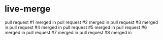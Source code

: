 # live-merge
pull request #1 merged in
pull request #2 merged in
pull request #3 merged in
pull request #4 merged in
pull request #5 merged in
pull request #6 merged in
pull request #7 merged in
pull request #8 merged in
